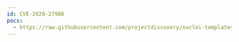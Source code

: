 ```yaml
---
id: CVE-2020-27986
pocs:
  - https://raw.githubusercontent.com/projectdiscovery/nuclei-templates/master/cves/CVE-2020-27986.yaml
---
```

